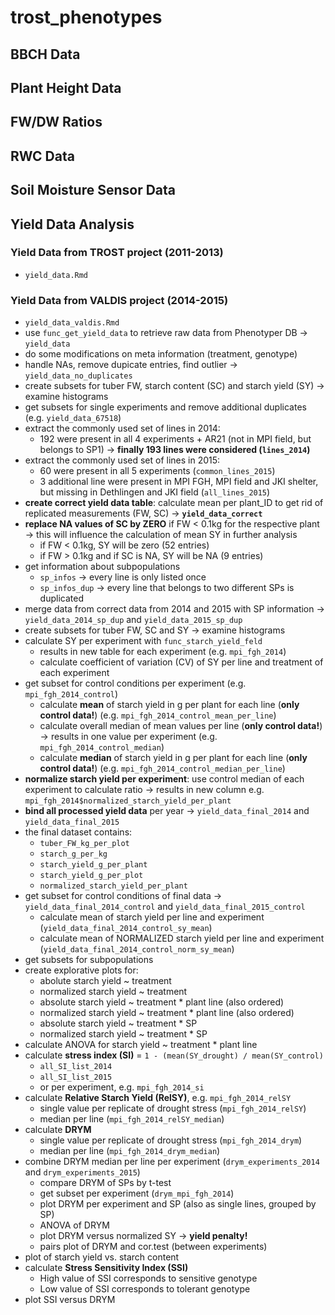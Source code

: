 # trost_phenotypes

## BBCH Data
## Plant Height Data
## FW/DW Ratios
## RWC Data
## Soil Moisture Sensor Data

## Yield Data Analysis

### Yield Data from TROST project (2011-2013)

* `yield_data.Rmd`

### Yield Data from VALDIS project (2014-2015)

* `yield_data_valdis.Rmd`
* use `func_get_yield_data` to retrieve raw data from Phenotyper DB &rarr; `yield_data`
* do some modifications on meta information (treatment, genotype)
* handle NAs, remove dupicate entries, find outlier &rarr; `yield_data_no_duplicates`
* create subsets for tuber FW, starch content (SC) and starch yield (SY) &rarr; examine histograms
* get subsets for single experiments and remove additional duplicates (e.g. `yield_data_67518`)
* extract the commonly used set of lines in 2014:
	* 192 were present in all 4 experiments + AR21 (not in MPI field, but belongs to SP1) &rarr; **finally 193 lines were considered (`lines_2014`)**
* extract the commonly used set of lines in 2015:
	* 60 were present in all 5 experiments (`common_lines_2015`)
	* 3 additional line were present in MPI FGH, MPI field and JKI shelter, but missing in Dethlingen and JKI field (`all_lines_2015`)
* **create correct yield data table**: calculate mean per plant_ID to get rid of replicated measurements (FW, SC) &rarr; **`yield_data_correct`**
* **replace NA values of SC by ZERO** if FW < 0.1kg for the respective plant &rarr; this will influence the calculation of mean SY in further analysis 
	* if FW < 0.1kg, SY will be zero (52 entries)
	* if FW > 0.1kg and if SC is NA, SY will be NA (9 entries)
* get information about subpopulations
	* `sp_infos` &rarr; every line is only listed once 
	* `sp_infos_dup` &rarr; every line that belongs to two different SPs is duplicated
* merge data from correct data from 2014 and 2015 with SP information &rarr; `yield_data_2014_sp_dup` and `yield_data_2015_sp_dup`
* create subsets for tuber FW, SC and SY &rarr; examine histograms
* calculate SY per experiment with `func_starch_yield_feld`
	* results in new table for each experiment (e.g. `mpi_fgh_2014`)
	* calculate coefficient of variation (CV) of SY per line and treatment of each experiment
* get subset for control conditions per experiment (e.g. `mpi_fgh_2014_control`)
	* calculate **mean** of starch yield in g per plant for each line (**only control data!**) (e.g. `mpi_fgh_2014_control_mean_per_line`)
	* calculate overall median of mean values per line (**only control data!**) &rarr; results in one value per experiment (e.g. `mpi_fgh_2014_control_median`)
	* calculate **median** of starch yield in g per plant for each line (**only control data!**) (e.g. `mpi_fgh_2014_control_median_per_line`)
* **normalize starch yield per experiment**: use control median of each experiment to calculate ratio &rarr; results in new column e.g. `mpi_fgh_2014$normalized_starch_yield_per_plant`
* **bind all processed yield data** per year &rarr; `yield_data_final_2014` and `yield_data_final_2015`
* the final dataset contains:
	* `tuber_FW_kg_per_plot`
	* `starch_g_per_kg`
	* `starch_yield_g_per_plant`
	* `starch_yield_g_per_plot`
	* `normalized_starch_yield_per_plant`
* get subset for control conditions of final data &rarr; `yield_data_final_2014_control` and `yield_data_final_2015_control`
	* calculate mean of starch yield per line and experiment (`yield_data_final_2014_control_sy_mean`)
	* calculate mean of NORMALIZED starch yield per line and experiment (`yield_data_final_2014_control_norm_sy_mean`)
* get subsets for subpopulations
* create explorative plots for:
	* abolute starch yield ~ treatment
	* normalized starch yield ~ treatment
	* absolute starch yield ~ treatment * plant line (also ordered)
	* normalized starch yield ~ treatment * plant line (also ordered)
	* absolute starch yield ~ treatment * SP
	* normalized starch yield ~ treatment * SP
* calculate ANOVA for starch yield ~ treatment * plant line
* calculate **stress index (SI)** = `1 - (mean(SY_drought) / mean(SY_control)`
	* `all_SI_list_2014`
	* `all_SI_list_2015`
	* or per experiment, e.g. `mpi_fgh_2014_si`
* calculate **Relative Starch Yield (RelSY)**, e.g. `mpi_fgh_2014_relSY`
	* single value per replicate of drought stress (`mpi_fgh_2014_relSY`)
	* median per line (`mpi_fgh_2014_relSY_median`)
* calculate **DRYM**
	* single value per replicate of drought stress (`mpi_fgh_2014_drym`)
	* median per line (`mpi_fgh_2014_drym_median`)
* combine DRYM median per line per experiment (`drym_experiments_2014` and `drym_experiments_2015`)
	* compare DRYM of SPs by t-test
	* get subset per experiment (`drym_mpi_fgh_2014`)
	* plot DRYM per experiment and SP (also as single lines, grouped by SP)
	* ANOVA of DRYM
	* plot DRYM versus normalized SY &rarr; **yield penalty!**
	* pairs plot of DRYM and cor.test (between experiments)
* plot of starch yield vs. starch content
* calculate **Stress Sensitivity Index (SSI)**
	* High value of SSI corresponds to sensitive genotype
	* Low value of SSI corresponds to tolerant genotype
* plot SSI versus DRYM
